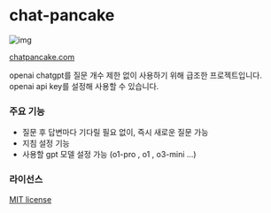 # chat-pancake

![img](https://pancakechat.com/images/2025-04-01-224208.png)

[chatpancake.com](https://chatpancake.com)

openai chatgpt를 질문 개수 제한 없이 사용하기 위해 급조한 프로젝트입니다.  
openai api key를 설정해 사용할 수 있습니다.  

### 주요 기능
- 질문 후 답변마다 기다릴 필요 없이, 즉시 새로운 질문 가능
- 지침 설정 기능
- 사용할 gpt 모델 설정 가능 (o1-pro , o1 , o3-mini ...)

### 라이선스

[MIT license](https://opensource.org/license/mit)
